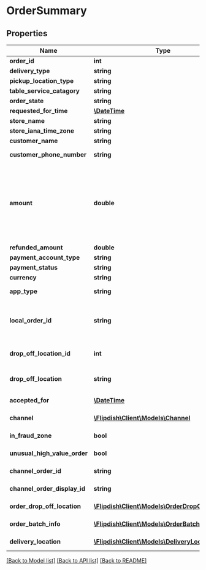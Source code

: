 # OrderSummary

## Properties
Name | Type | Description | Notes
------------ | ------------- | ------------- | -------------
**order_id** | **int** | Order identifier | [optional] 
**delivery_type** | **string** | Delivery type | [optional] 
**pickup_location_type** | **string** | Pickup location type | [optional] 
**table_service_catagory** | **string** | Table service category | [optional] 
**order_state** | **string** | Order state | [optional] 
**requested_for_time** | [**\DateTime**](\DateTime.md) | Order requested for | [optional] 
**store_name** | **string** | Name of the store | [optional] 
**store_iana_time_zone** | **string** | Store IANA time zone | [optional] 
**customer_name** | **string** | Name of the customer | [optional] 
**customer_phone_number** | **string** | Phone number of customer | [optional] 
**amount** | **double** | This is the sum of the OrderItemsAmount, DeliveryAmount, TipAmount and Voucher.Amount (which is usually negative) and OnlineOrderingFee  It does include the OnlineOrderingFee | [optional] 
**refunded_amount** | **double** | Refunded amount | [optional] 
**payment_account_type** | **string** | Payment Account | [optional] 
**payment_status** | **string** | Status of the payment | [optional] 
**currency** | **string** | Currency of payment | [optional] 
**app_type** | **string** | Type of app end user is on | [optional] 
**local_order_id** | **string** | Local order Id. This is used for displaying a \&quot;shorter\&quot; order ID for customers (eg. Kiosk orders) | [optional] 
**drop_off_location_id** | **int** | id of the collection/drop off location | [optional] 
**drop_off_location** | **string** | Represents table service drop off location | [optional] 
**accepted_for** | [**\DateTime**](\DateTime.md) | Time store has accepted the order for | [optional] 
**channel** | [**\Flipdish\\Client\Models\Channel**](Channel.md) | Channel where the Order comes from | [optional] 
**in_fraud_zone** | **bool** | Was order made within a fraud zone | [optional] 
**unusual_high_value_order** | **bool** | Is order of unusually high value | [optional] 
**channel_order_id** | **string** | ChannelOrderId from external channel | [optional] 
**channel_order_display_id** | **string** | ChannelOrderDisplayId from external channel | [optional] 
**order_drop_off_location** | [**\Flipdish\\Client\Models\OrderDropOffLocation**](OrderDropOffLocation.md) | DropOffLocation selected for this order | [optional] 
**order_batch_info** | [**\Flipdish\\Client\Models\OrderBatchSummary**](OrderBatchSummary.md) | OrderBatch information | [optional] 
**delivery_location** | [**\Flipdish\\Client\Models\DeliveryLocation**](DeliveryLocation.md) | Delivery location details | [optional] 

[[Back to Model list]](../README.md#documentation-for-models) [[Back to API list]](../README.md#documentation-for-api-endpoints) [[Back to README]](../README.md)


